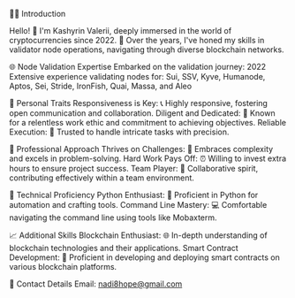 👨‍💻 Introduction

Hello! 👋 I'm Kashyrin Valerii, deeply immersed in the world of cryptocurrencies since 2022. 🚀 Over the years, I've honed my skills in validator node operations, navigating through diverse blockchain networks.

🌐 Node Validation Expertise
Embarked on the validation journey: 2022
Extensive experience validating nodes for: Sui, SSV, Kyve, Humanode, Aptos, Sei, Stride, IronFish, Quai, Massa, and Aleo

🌟 Personal Traits
Responsiveness is Key: 📞 Highly responsive, fostering open communication and collaboration.
Diligent and Dedicated: 💪 Known for a relentless work ethic and commitment to achieving objectives.
Reliable Execution: 🤝 Trusted to handle intricate tasks with precision.

🚀 Professional Approach
Thrives on Challenges: 💼 Embraces complexity and excels in problem-solving.
Hard Work Pays Off: ⏰ Willing to invest extra hours to ensure project success.
Team Player: 🤝 Collaborative spirit, contributing effectively within a team environment.

🐍 Technical Proficiency
Python Enthusiast: 🐍 Proficient in Python for automation and crafting tools.
Command Line Mastery: 💻 Comfortable navigating the command line using tools like Mobaxterm.

📈 Additional Skills
Blockchain Enthusiast: 🌐 In-depth understanding of blockchain technologies and their applications.
Smart Contract Development: 💼 Proficient in developing and deploying smart contracts on various blockchain platforms.

📧 Contact Details
Email: nadi8hope@gmail.com

